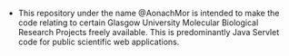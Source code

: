 - This repository under the name @AonachMor is intended to make the code relating to certain Glasgow University Molecular Biological Research Projects freely available. This is predominantly Java Servlet code for public scientific web applications.


<!---
AonachMor/AonachMor is a ✨ special ✨ repository because its `README.md` (this file) appears on your GitHub profile.
You can click the Preview link to take a look at your changes.
--->
